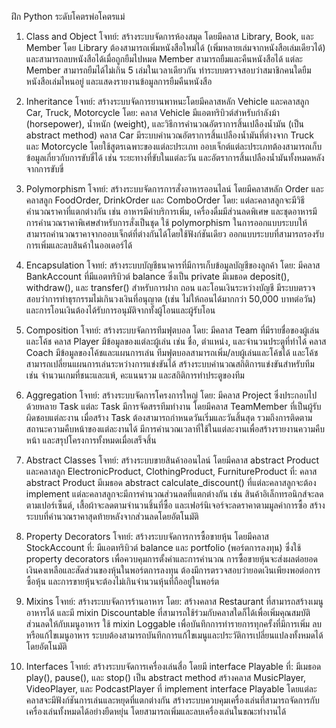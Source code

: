 
ฝึก Python ระดับโคตรพ่อโคตรแม่

1. Class and Object
โจทย์: สร้างระบบจัดการห้องสมุด โดยมีคลาส Library, Book, และ Member โดย
Library ต้องสามารถเพิ่มหนังสือใหม่ได้ (เพิ่มหลายเล่มจากหนังสือเล่มเดียวได้) และสามารถลบหนังสือได้เมื่อถูกยืมไปหมด
Member สามารถยืมและคืนหนังสือได้ แต่ละ Member สามารถยืมได้ไม่เกิน 5 เล่มในเวลาเดียวกัน
ทำระบบตรวจสอบว่าสมาชิกคนใดยืมหนังสือเล่มไหนอยู่ และแสดงรายงานข้อมูลการยืมคืนหนังสือ

2. Inheritance
โจทย์: สร้างระบบจัดการยานพาหนะโดยมีคลาสหลัก Vehicle และคลาสลูก Car, Truck, Motorcycle โดย:
คลาส Vehicle มีแอตทริบิวต์สำหรับกำลังม้า (horsepower), น้ำหนัก (weight), และวิธีการคำนวณอัตราการสิ้นเปลืองน้ำมัน (เป็น abstract method)
คลาส Car มีระบบคำนวณอัตราการสิ้นเปลืองน้ำมันที่ต่างจาก Truck และ Motorcycle โดยใช้สูตรเฉพาะของแต่ละประเภท
ออบเจ็กต์แต่ละประเภทต้องสามารถเก็บข้อมูลเกี่ยวกับการขับขี่ได้ เช่น ระยะทางที่ขับในแต่ละวัน และอัตราการสิ้นเปลืองน้ำมันทั้งหมดหลังจากการขับขี่

3. Polymorphism
โจทย์: สร้างระบบจัดการการสั่งอาหารออนไลน์ โดยมีคลาสหลัก Order และคลาสลูก FoodOrder, DrinkOrder และ ComboOrder โดย:
แต่ละคลาสลูกจะมีวิธีคำนวณราคาที่แตกต่างกัน เช่น อาหารมีค่าบริการเพิ่ม, เครื่องดื่มมีส่วนลดพิเศษ และชุดอาหารมีการคำนวณราคาพิเศษสำหรับการสั่งเป็นชุด
ใช้ polymorphism ในการออกแบบระบบให้สามารถคำนวณราคาจากออบเจ็กต์ที่ต่างกันได้โดยใช้ฟังก์ชันเดียว
ออกแบบระบบที่สามารถรองรับการเพิ่มและลบสินค้าในออเดอร์ได้

4. Encapsulation
โจทย์: สร้างระบบบัญชีธนาคารที่มีการเก็บข้อมูลบัญชีของลูกค้า โดย:
มีคลาส BankAccount ที่มีแอตทริบิวต์ balance ซึ่งเป็น private
มีเมธอด deposit(), withdraw(), และ transfer() สำหรับการฝาก ถอน และโอนเงินระหว่างบัญชี
มีระบบตรวจสอบว่าการทำธุรกรรมไม่เกินวงเงินที่อนุญาต (เช่น ไม่ให้ถอนได้มากกว่า 50,000 บาทต่อวัน) และการโอนเงินต้องได้รับการอนุมัติจากทั้งผู้โอนและผู้รับโอน

5. Composition
โจทย์: สร้างระบบจัดการทีมฟุตบอล โดย:
มีคลาส Team ที่มีรายชื่อของผู้เล่นและโค้ช
คลาส Player มีข้อมูลของแต่ละผู้เล่น เช่น ชื่อ, ตำแหน่ง, และจำนวนประตูที่ทำได้
คลาส Coach มีข้อมูลของโค้ชและแผนการเล่น
ทีมฟุตบอลสามารถเพิ่ม/ลบผู้เล่นและโค้ชได้ และโค้ชสามารถเปลี่ยนแผนการเล่นระหว่างการแข่งขันได้
สร้างระบบคำนวณสถิติการแข่งขันสำหรับทีม เช่น จำนวนเกมที่ชนะและแพ้, คะแนนรวม และสถิติการทำประตูของทีม

6. Aggregation
โจทย์: สร้างระบบจัดการโครงการใหญ่ โดย:
มีคลาส Project ซึ่งประกอบไปด้วยหลาย Task
แต่ละ Task มีการจัดสรรทีมทำงาน โดยมีคลาส TeamMember ที่เป็นผู้รับผิดชอบแต่ละงาน
เมื่อสร้าง Task ต้องสามารถกำหนดวันเริ่มและวันสิ้นสุด รวมถึงการติดตามสถานะความคืบหน้าของแต่ละงานได้ มีการคำนวณเวลาที่ใช้ในแต่ละงานเพื่อสร้างรายงานความคืบหน้า และสรุปโครงการทั้งหมดเมื่อเสร็จสิ้น

7. Abstract Classes
โจทย์: สร้างระบบขายสินค้าออนไลน์ โดยมีคลาส abstract Product และคลาสลูก ElectronicProduct, ClothingProduct, FurnitureProduct ที่:
คลาส abstract Product มีเมธอด abstract calculate_discount() ที่แต่ละคลาสลูกจะต้อง implement
แต่ละคลาสลูกจะมีการคำนวณส่วนลดที่แตกต่างกัน เช่น สินค้าอิเล็กทรอนิกส์จะลดตามเปอร์เซ็นต์, เสื้อผ้าจะลดตามจำนวนชิ้นที่ซื้อ และเฟอร์นิเจอร์จะลดราคาตามมูลค่าการซื้อ
สร้างระบบที่คำนวณราคาสุดท้ายหลังจากส่วนลดโดยอัตโนมัติ

8. Property Decorators
โจทย์: สร้างระบบจัดการการซื้อขายหุ้น โดยมีคลาส StockAccount ที่:
มีแอตทริบิวต์ balance และ portfolio (พอร์ตการลงทุน) ซึ่งใช้ property decorators เพื่อควบคุมการตั้งค่าและการคำนวณ
การซื้อขายหุ้นจะส่งผลต่อยอดเงินคงเหลือและสัดส่วนของหุ้นในพอร์ตการลงทุน
ต้องมีการตรวจสอบว่ายอดเงินเพียงพอต่อการซื้อหุ้น และการขายหุ้นจะต้องไม่เกินจำนวนหุ้นที่ถืออยู่ในพอร์ต

9. Mixins
โจทย์: สร้างระบบจัดการร้านอาหาร โดย:
สร้างคลาส Restaurant ที่สามารถสร้างเมนูอาหารได้ และมี mixin Discountable ที่สามารถใช้ร่วมกับคลาสใดก็ได้เพื่อเพิ่มคุณสมบัติส่วนลดให้กับเมนูอาหาร
ใช้ mixin Loggable เพื่อบันทึกการทำรายการทุกครั้งที่มีการเพิ่ม ลบ หรือแก้ไขเมนูอาหาร
ระบบต้องสามารถบันทึกการแก้ไขเมนูและประวัติการเปลี่ยนแปลงทั้งหมดได้โดยอัตโนมัติ

10. Interfaces
โจทย์: สร้างระบบจัดการเครื่องเล่นสื่อ โดยมี interface Playable ที่:
มีเมธอด play(), pause(), และ stop() เป็น abstract method
สร้างคลาส MusicPlayer, VideoPlayer, และ PodcastPlayer ที่ implement interface Playable โดยแต่ละคลาสจะมีฟังก์ชันการเล่นและหยุดที่แตกต่างกัน
สร้างระบบควบคุมเครื่องเล่นที่สามารถจัดการกับเครื่องเล่นทั้งหมดได้อย่างยืดหยุ่น โดยสามารถเพิ่มและลบเครื่องเล่นในขณะทำงานได้